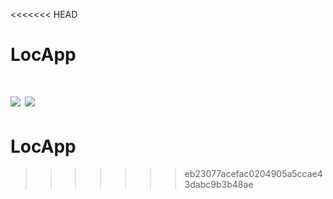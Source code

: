 <<<<<<< HEAD
# LocApp
[![](https://jitpack.io/v/akhilniravath/LocApp.svg)](https://jitpack.io/#akhilniravath/LocApp)
[![](https://jitpack.io/v/akhilniravath/LocApp.svg)](https://jitpack.io/#akhilniravath/LocApp)
=======
# LocApp
>>>>>>> eb23077acefac0204905a5ccae43dabc9b3b48ae
